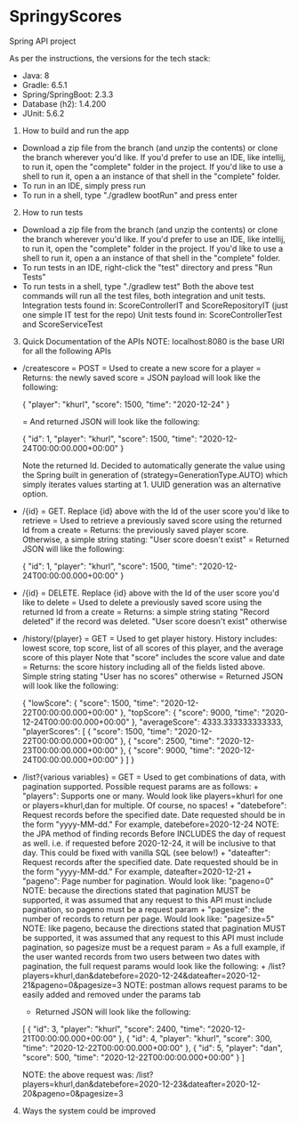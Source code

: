 # SpringyScores
Spring API project

As per the instructions, the versions for the tech stack:
- Java: 8
- Gradle: 6.5.1
- Spring/SpringBoot: 2.3.3
- Database (h2): 1.4.200
- JUnit: 5.6.2

1. How to build and run the app
- Download a zip file from the branch (and unzip the contents) or clone the branch wherever you'd like. If you'd prefer to use
an IDE, like intellij, to run it, open the "complete" folder in the project. If you'd like to use a shell to run it, open a an instance
of that shell in the "complete" folder.
- To run in an IDE, simply press run
- To run in a shell, type "./gradlew bootRun" and press enter

2. How to run tests
- Download a zip file from the branch (and unzip the contents) or clone the branch wherever you'd like. If you'd prefer to use
an IDE, like intellij, to run it, open the "complete" folder in the project. If you'd like to use a shell to run it, open a an instance
of that shell in the "complete" folder.
- To run tests in an IDE, right-click the "test" directory and press "Run Tests"
- To run tests in a shell, type "./gradlew test"
Both the above test commands will run all the test files, both integration and unit tests.
Integration tests found in: ScoreControllerIT and ScoreRepositoryIT (just one simple IT test for the repo)
Unit tests found in: ScoreControllerTest and ScoreServiceTest

3. Quick Documentation of the APIs
NOTE: localhost:8080 is the base URI for all the following APIs
- /createscore
	= POST
	= Used to create a new score for a player
	= Returns: the newly saved score
	= JSON payload will look like the following:

	{
    	"player": "khurl",
    	"score": 1500,
    	"time": "2020-12-24"
	}

	= And returned JSON will look like the following:

	{
    	"id": 1,
    	"player": "khurl",
    	"score": 1500,
    	"time": "2020-12-24T00:00:00.000+00:00"
	}

	Note the returned Id. Decided to automatically generate the value using the Spring built in generation of (strategy=GenerationType.AUTO) which simply iterates values starting at 1.
	UUID generation was an alternative option.

- /{id}
	= GET. Replace {id} above with the Id of the user score you'd like to retrieve
	= Used to retrieve a previously saved score using the returned Id from a create
	= Returns: the previously saved player score. Otherwise, a simple string stating: "User score doesn't exist"
	= Returned JSON will like the following:

	{
    	"id": 1,
    	"player": "khurl",
    	"score": 1500,
    	"time": "2020-12-24T00:00:00.000+00:00"
	}

- /{id}
	= DELETE. Replace {id} above with the Id of the user score you'd like to delete
	= Used to delete a previously saved score using the returned Id from a create
	= Returns: a simple string stating "Record deleted" if the record was deleted. "User score doesn't exist" otherwise

- /history/{player}
	= GET
	= Used to get player history. History includes: lowest score, top score, list of all scores of this player, and the average score of this player
	Note that "score" includes the score value and date
	= Returns: the score history including all of the fields listed above. Simple string stating "User has no scores" otherwise
	= Returned JSON will look like the following:

	{
	    "lowScore": 
	    {
	        "score": 1500,
	        "time": "2020-12-22T00:00:00.000+00:00"
	    },
	    "topScore": 
	    {
	        "score": 9000,
	        "time": "2020-12-24T00:00:00.000+00:00"
	    },
	    "averageScore": 4333.333333333333,
	    "playerScores": 
	    [
	        {
	            "score": 1500,
	            "time": "2020-12-22T00:00:00.000+00:00"
	        },
	        {
	            "score": 2500,
	            "time": "2020-12-23T00:00:00.000+00:00"
	        },
	        {
	            "score": 9000,
	            "time": "2020-12-24T00:00:00.000+00:00"
	        }
	    ]
	}

- /list?{various variables}
	= GET
	= Used to get combinations of data, with pagination supported. Possible request params are as follows:
		+ "players": Supports one or many. Would look like players=khurl for one or players=khurl,dan for multiple. Of course, no spaces!
		+ "datebefore": Request records before the specified date. Date requested should be in the form "yyyy-MM-dd." For example, datebefore=2020-12-24
		NOTE: the JPA method of finding records Before INCLUDES the day of request as well. i.e. if requested before 2020-12-24, it will be inclusive to that day.
		This could be fixed with vanilla SQL (see below!)
		+ "dateafter": Request records after the specified date. Date requested should be in the form "yyyy-MM-dd." For example, dateafter=2020-12-21
		+ "pageno": Page number for pagination. Would look like: "pageno=0"
		NOTE: because the directions stated that pagination MUST be supported, it was assumed that any request to this API must include pagination, so pageno must be a request param
		+ "pagesize": the number of records to return per page. Would look like: "pagesize=5"
		NOTE: like pageno, because the directions stated that pagination MUST be supported, it was assumed that any request to this API must include pagination, so pagesize must be a request param
	= As a full example, if the user wanted records from two users between two dates with pagination, the full request params would look like the following:
		+ /list?players=khurl,dan&datebefore=2020-12-24&dateafter=2020-12-21&pageno=0&pagesize=3
		NOTE: postman allows request params to be easily added and removed under the params tab
	+ Returned JSON will look like the following:

	[
	    {
	        "id": 3,
	        "player": "khurl",
	        "score": 2400,
	        "time": "2020-12-21T00:00:00.000+00:00"
	    },
	    {
	        "id": 4,
	        "player": "khurl",
	        "score": 300,
	        "time": "2020-12-22T00:00:00.000+00:00"
	    },
	    {
	        "id": 5,
	        "player": "dan",
	        "score": 500,
	        "time": "2020-12-22T00:00:00.000+00:00"
	    }
	]

	NOTE: the above request was: /list?players=khurl,dan&datebefore=2020-12-23&dateafter=2020-12-20&pageno=0&pagesize=3

4. Ways the system could be improved
